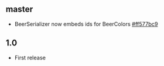 ## master

  * BeerSerializer now embeds ids for BeerColors [#ff577bc9](https://github.com/pjambet/beech-server/commit/ff577bc95d673d4e773c216ecb58f3c5c8c73416)


## 1.0

  * First release
